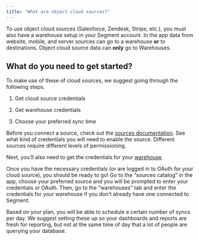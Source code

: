 ```yaml
---
title: "What are object cloud sources?"
---
```


To use object cloud sources (Salesforce, Zendesk, Stripe, etc.), you must also have a warehouse setup in your Segment account. In the app data from website, mobile, and server sources can go to a warehouse **or** to destinations. Object cloud source data can **only** go to Warehouses.

## What do you need to get started?

To make use of these of cloud sources, we suggest going through the following steps.

1.  Get cloud source credentials
    
2.  Get warehouse credentials
    
3.  Choose your preferred sync time
    

Before you connect a source, check out the [sources documentation](https://segment.com/docs/sources/). See what kind of credentials you will need to enable the source. Different sources require different levels of permissioning.

Next, you’ll also need to get the credentials for your [warehouse](https://segment.com/docs/warehouses/).

Once you have the necessary credentials (or are logged in to OAuth for your cloud source), you should be ready to go! Go to the “sources catalog” in the app, choose your preferred source and you will be prompted to enter your credentials or OAuth. Then, go to the “warehouses” tab and enter the credentials for your warehouse if you don’t already have one connected to Segment.

Based on your plan, you will be able to schedule a certain number of syncs per day. We suggest setting these up so your dashboards and reports are fresh for reporting, but not at the same time of day that a lot of people are querying your database.
